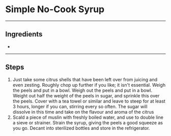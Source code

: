 # Simple No-Cook Syrup

---

## Ingredients

* 

---

## Steps

1.  Just take some citrus shells that have been left over from juicing and even zesting. Roughly chop up further if you like; it isn't essential. Weigh the peels and put in a bowl. Weigh out the peels and put in a bowl. Weight out half the weight of the peels in sugar, and sprinkle this over the peels. Cover with a tea towel or similar and leave to steep for at least 3 hours, longer if you can, stirring every so often. The sugar will dissolve in this time and take on the flavour and aroma of the citrus
2.  Scald a piece of muslin with freshly boiled water, and use to double line a sieve or strainer. Strain the syrup, giving the peels a good squeeze as you go. Decant into sterilized bottles and store in the refrigerator.